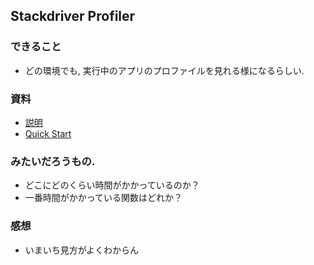 ## Stackdriver Profiler
### できること
+ どの環境でも, 実行中のアプリのプロファイルを見れる様になるらしい.

### 資料
+ [説明](https://cloudplatform-jp.googleblog.com/2018/05/introducing-Stackdriver-APM-and-Stackdriver-Profiler-Distributed-tracing-debugging-and-profiling-for-your-performance-sensitive-applications.html)
+ [Quick Start](https://cloud.google.com/profiler/docs/quickstart?_ga=2.240589889.-379485206.1535290574)

### みたいだろうもの.
+ どこにどのくらい時間がかかっているのか？
+ 一番時間がかかっている関数はどれか？

### 感想
+ いまいち見方がよくわからん
